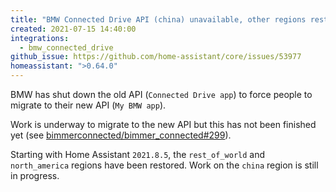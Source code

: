 ```yaml
---
title: "BMW Connected Drive API (china) unavailable, other regions restored"
created: 2021-07-15 14:40:00
integrations:
  - bmw_connected_drive
github_issue: https://github.com/home-assistant/core/issues/53977
homeassistant: ">0.64.0"
---
```


BMW has shut down the old API (`Connected Drive app`) to force people to migrate to their new API (`My BMW app`).

Work is underway to migrate to the new API but this has not been finished yet 
(see [bimmerconnected/bimmer_connected#299](https://github.com/bimmerconnected/bimmer_connected/discussions/299)).

Starting with Home Assistant `2021.8.5`, the `rest_of_world` and `north_america` regions have been restored.
Work on the `china` region is still in progress.
